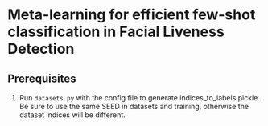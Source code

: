 # Meta-learning for efficient few-shot classification in Facial Liveness Detection

## Prerequisites

1. Run ``datasets.py`` with the config file to generate indices_to_labels pickle. Be sure to use the same SEED in datasets and training, otherwise the dataset indices will be different.